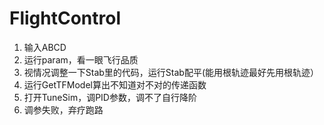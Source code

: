 # FlightControl

1. 输入ABCD
2. 运行param，看一眼飞行品质
3. 视情况调整一下Stab里的代码，运行Stab配平(能用根轨迹最好先用根轨迹）
4. 运行GetTFModel算出不知道对不对的传递函数
5. 打开TuneSim，调PID参数，调不了自行降阶
6. 调参失败，弃疗跑路
